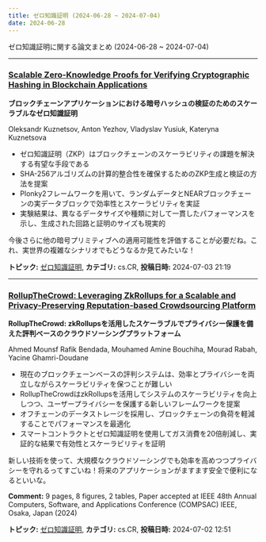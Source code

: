 ```yaml
---
title: ゼロ知識証明 (2024-06-28 ~ 2024-07-04)
date: 2024-06-28
---
```


ゼロ知識証明に関する論文まとめ (2024-06-28 ~ 2024-07-04)


- - -

### [Scalable Zero-Knowledge Proofs for Verifying Cryptographic Hashing in Blockchain Applications](http://arxiv.org/abs/2407.03511)

**ブロックチェーンアプリケーションにおける暗号ハッシュの検証のためのスケーラブルなゼロ知識証明**

Oleksandr Kuznetsov, Anton Yezhov, Vladyslav Yusiuk, Kateryna Kuznetsova

- ゼロ知識証明（ZKP）はブロックチェーンのスケーラビリティの課題を解決する有望な手段である
- SHA-256アルゴリズムの計算的整合性を確保するためのZKP生成と検証の方法を提案
- Plonky2フレームワークを用いて、ランダムデータとNEARブロックチェーンの実データブロックで効率性とスケーラビリティを実証
- 実験結果は、異なるデータサイズや種類に対して一貫したパフォーマンスを示し、生成された回路と証明のサイズも現実的

今後さらに他の暗号プリミティブへの適用可能性を評価することが必要だね。これ、実世界の複雑なシナリオでもどうなるか見てみたいな！



**トピック:** [ゼロ知識証明](../../zkp), **カテゴリ:** cs.CR, **投稿日時:** 2024-07-03 21:19


- - -

### [RollupTheCrowd: Leveraging ZkRollups for a Scalable and Privacy-Preserving Reputation-based Crowdsourcing Platform](http://arxiv.org/abs/2407.02226)

**RollupTheCrowd: zkRollupsを活用したスケーラブルでプライバシー保護を備えた評判ベースのクラウドソーシングプラットフォーム**

Ahmed Mounsf Rafik Bendada, Mouhamed Amine Bouchiha, Mourad Rabah, Yacine Ghamri-Doudane

- 現在のブロックチェーンベースの評判システムは、効率とプライバシーを両立しながらスケーラビリティを保つことが難しい
- RollupTheCrowdはzkRollupsを活用してシステムのスケーラビリティを向上しつつ、ユーザープライバシーを保護する新しいフレームワークを提案
- オフチェーンのデータストレージを採用し、ブロックチェーンの負荷を軽減することでパフォーマンスを最適化
- スマートコントラクトとゼロ知識証明を使用してガス消費を20倍削減し、実証的な結果で有効性とスケーラビリティを証明

新しい技術を使って、大規模なクラウドソーシングでも効率を高めつつプライバシーを守れるってすごいね！将来のアプリケーションがますます安全で便利になるといいな。

**Comment:** 9 pages, 8 figures, 2 tables, Paper accepted at IEEE 48th Annual   Computers, Software, and Applications Conference (COMPSAC) IEEE, Osaka, Japan   (2024)

**トピック:** [ゼロ知識証明](../../zkp), **カテゴリ:** cs.CR, **投稿日時:** 2024-07-02 12:51
